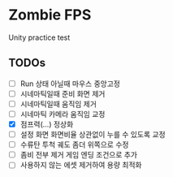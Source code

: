 # Zombie FPS

Unity practice test

## TODOs
- [ ] Run 상태 아닐때 마우스 중앙고정
- [ ] 시네마틱일때 준비 화면 제거
- [ ] 시네마틱일때 움직임 제거
- [ ] 시네마틱 카메라 움직임 교정
- [X] 점프력(...) 정상화
- [ ] 설정 화면 화면비율 상관없이 누를 수 있도록 교정
- [ ] 수류탄 투척 궤도 좀더 위쪽으로 수정
- [ ] 좀비 전부 제거 게임 엔딩 조건으로 추가
- [ ] 사용하지 않는 에셋 제거하여 용량 최적화
